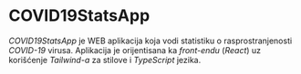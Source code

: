 # COVID19StatsApp
_COVID19StatsApp_ je WEB aplikacija koja vodi statistiku o rasprostranjenosti _COVID-19_ virusa. Aplikacija je orijentisana ka _front-endu_ (_React_) uz korišćenje _Tailwind-a_ za stilove i _TypeScript_ jezika.
